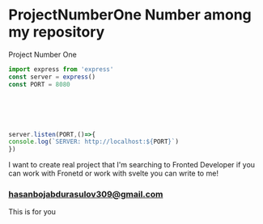 # ProjectNumberOne Number among my repository
Project Number One

```ts
import express from 'express'
const server = express()
const PORT = 8080






server.listen(PORT,()=>{
console.log(`SERVER: http://localhost:${PORT}`)
})
```
I want to create real project that I'm searching to Fronted Developer
if you can work with Fronetd or work with svelte you can write to me!
### hasanbojabdurasulov309@gmail.com

This is for you
